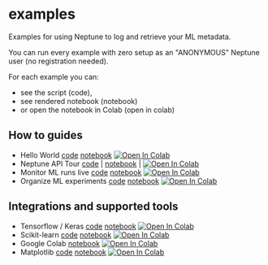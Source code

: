# examples

Examples for using Neptune to log and retrieve your ML metadata. 

You can run every example with zero setup as an "ANONYMOUS" Neptune user (no registration needed).

For each example you can:
- see the script (code), 
- see rendered notebook (notebook) 
- or open the notebook in Colab (open in colab)

## How to guides

- Hello World [code](how-to-guides/hello-world/scripts/Neptune_hello_world.py) [notebook](how-to-guides/hello-world/notebooks/Neptune_hello_world.ipynb) [![Open In Colab](https://colab.research.google.com/assets/colab-badge.svg)](https://colab.research.google.com/github/neptune-ai/examples/blob/master/how-to-guides/hello-world/notebooks/Neptune_hello_world.ipynb)
- Neptune API Tour [code](./how-to-guides/how-it-works/scripts) | [notebook](how-to-guides/how-it-works/notebooks/Neptune_API_Tour.ipynb) | [![Open In Colab](https://colab.research.google.com/assets/colab-badge.svg)](https://colab.research.google.com/github/neptune-ai/examples/blob/master/how-to-guides/how-it-works/notebooks/Neptune_API_Tour.ipynb)
- Monitor ML runs live [code](how-to-guides/monitor-ml-runs/scripts/Monitor_ML_runs_live.py) [notebook](how-to-guides/monitor-ml-runs/notebooks/Monitor_ML_runs_live.ipynb) [![Open In Colab](https://colab.research.google.com/assets/colab-badge.svg)](https://colab.research.google.com/github/neptune-ai/examples/blob/master/how-to-guides/monitor-ml-runs/notebooks/Monitor_ML_runs_live.ipynb)
- Organize ML experiments [code](how-to-guides/organize-ml-experimentation/scripts/Organize_ML_runs.py) [notebook](how-to-guides/organize-ml-experimentation/notebooks/Organize_ML_runs.ipynb) [![Open In Colab](https://colab.research.google.com/assets/colab-badge.svg)](https://colab.research.google.com/github/neptune-ai/examples/blob/master/how-to-guides/organize-ml-experimentation/notebooks/Organize_ML_runs.ipynb)

## Integrations and supported tools 

- Tensorflow / Keras [code](./integrations-and-supported-tools/tensorflow-keras/scripts) [notebook](./integrations-and-supported-tools/tensorflow-keras/notebooks/Neptune-TensorFlow-Keras.ipynb) [![Open In Colab](https://colab.research.google.com/assets/colab-badge.svg)](https://colab.research.google.com/github/neptune-ai/examples/blob/master/integrations-and-supported-tools/tensorflow-keras/notebooks/Neptune-TensorFlow-Keras.ipynb)
- Scikit-learn [code](./integrations-and-supported-tools/sklearn/scripts) [notebook](./integrations-and-supported-tools/sklearn/notebooks/Neptune-Scikit-learn.ipynb) [![Open In Colab](https://colab.research.google.com/assets/colab-badge.svg)](https://colab.research.google.com/github/neptune-ai/examples/blob/master/integrations-and-supported-tools/sklearn/notebooks/Neptune-Scikit-learn.ipynb)
- Google Colab [notebook](integrations-and-supported-tools/colab/Neptune_Colab.ipynb) [![Open In Colab](https://colab.research.google.com/assets/colab-badge.svg)](https://colab.research.google.com/github/neptune-ai/examples/blob/master/integrations-and-supported-tools/colab/Neptune_Colab.ipynb)
- Matplotlib [code](./integrations-and-supported-tools/matplotlib/scripts) [notebook](./integrations-and-supported-tools/matplotlib/notebooks/Neptune_Matplotlib_Support.ipynb) [![Open In Colab](https://colab.research.google.com/assets/colab-badge.svg)](https://colab.research.google.com/github/neptune-ai/examples/blob/master/integrations-and-supported-tools/matplotlib/notebooks/Neptune_Matplotlib_Support.ipynb)
